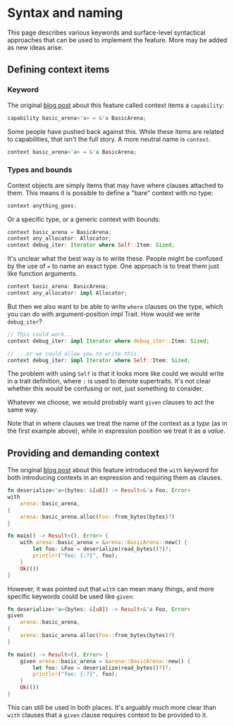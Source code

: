 # Syntax and naming

This page describes various keywords and surface-level syntactical approaches
that can be used to implement the feature. More may be added as new ideas
arise.

## Defining context items

### Keyword

The original [blog post] about this feature called context items a `capability`:

```rust
capability basic_arena<'a> = &'a BasicArena;
```

Some people have pushed back against this. While these items are related to
capabilities, that isn't the full story. A more neutral name is `context`.

```rust
context basic_arena<'a> = &'a BasicArena;
```

### Types and bounds

Context objects are simply items that may have where clauses attached to them.
This means it is possible to define a "bare" context with no type:

```rust
context anything_goes;
```

Or a specific type, or a generic context with bounds:

```rust
context basic_arena = BasicArena;
context any_allocator: Allocator;
context debug_iter: Iterator where Self::Item: Sized;
```

It's unclear what the best way is to write these. People might be confused by
the use of `=` to name an exact type. One approach is to treat them just like
function arguments.

```rust
context basic_arena: BasicArena;
context any_allocator: impl Allocator;
```

But then we also want to be able to write `where` clauses on the type, which you
can do with argument-position impl Trait. How would we write `debug_iter`?

```rust
// This could work...
context debug_iter: impl Iterator where debug_iter::Item: Sized;

// ...or we could allow you to write this.
context debug_iter: impl Iterator where Self::Item: Sized;
```

The problem with using `Self` is that it looks more like could we would write in
a trait definition, where `:` is used to denote supertraits. It's not clear
whether this would be confusing or not, just something to consider.

Whatever we choose, we would probably want `given` clauses to act the same way.

Note that in where clauses we treat the name of the context as a
*type* (as in the first example above), while in expression position we treat it
as a *value*.

## Providing and demanding context

The original [blog post] about this feature introduced the `with` keyword for
both introducing contexts in an expression and requiring them as clauses.

```rust
fn deserialize<'a>(bytes: &[u8]) -> Result<&'a Foo, Error>
with
    arena::basic_arena,
{
    arena::basic_arena.alloc(Foo::from_bytes(bytes)?)
}

fn main() -> Result<(), Error> {
    with arena::basic_arena = &arena::BasicArena::new() {
        let foo: &Foo = deserialize(read_bytes()?)?;
        println!("foo: {:?}", foo);
    }
    Ok(())
}
```

However, it was pointed out that `with` can mean many things, and more specific
keywords could be used like `given`:

```rust
fn deserialize<'a>(bytes: &[u8]) -> Result<&'a Foo, Error>
given
    arena::basic_arena,
{
    arena::basic_arena.alloc(Foo::from_bytes(bytes)?)
}

fn main() -> Result<(), Error> {
    given arena::basic_arena = &arena::BasicArena::new() {
        let foo: &Foo = deserialize(read_bytes()?)?;
        println!("foo: {:?}", foo);
    }
    Ok(())
}
```

This can still be used in both places. It's arguably much more clear than `with`
clauses that a `given` clause requires context to be provided to it.

[blog post]: https://tmandry.gitlab.io/blog/posts/2021-12-21-context-capabilities/
